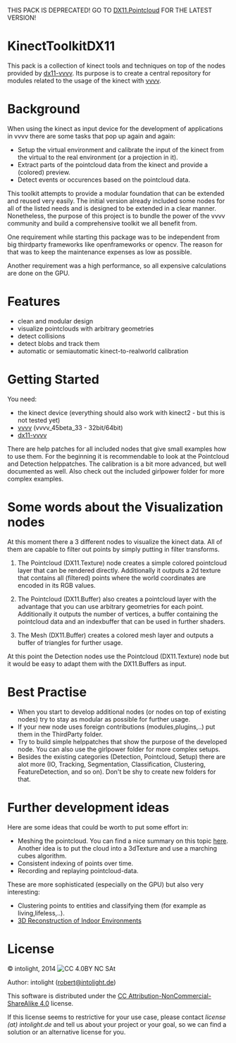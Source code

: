 THIS PACK IS DEPRECATED! GO TO [DX11.Pointcloud](https://github.com/letmp/dx11-pointcloud) FOR THE LATEST VERSION!

KinectToolkitDX11
=================

This pack is a collection of kinect tools and techniques on top of the nodes provided by [dx11-vvvv](https://github.com/mrvux/dx11-vvvv).
Its purpose is to create a central repository for modules related to the usage of the kinect with [vvvv](http://vvvv.org/).

Background
==========

When using the kinect as input device for the development of applications in vvvv there are some tasks that pop up again and again:
* Setup the virtual environment and calibrate the input of the kinect from the virtual to the real environment (or a projection in it).
* Extract parts of the pointcloud data from the kinect and provide a (colored) preview.
* Detect events or occurences based on the pointcloud data.

This toolkit attempts to provide a modular foundation that can be extended and reused very easily. The initial version already included some nodes for all of the listed needs and is designed to be extended in a clear manner.
Nonetheless, the purpose of this project is to bundle the power of the vvvv community and build a comprehensive toolkit we all benefit from.

One requirement while starting this package was to be independent from big thirdparty frameworks like openframeworks or opencv. The reason for that was to keep the maintenance expenses as low as possible.

Another requirement was a high performance, so all expensive calculations are done on the GPU.

Features
==========
* clean and modular design
* visualize pointclouds with arbitrary geometries
* detect collisions
* detect blobs and track them
* automatic or semiautomatic kinect-to-realworld calibration 

Getting Started
===============

You need:
* the kinect device (everything should also work with kinect2 - but this is not tested yet)
* [vvvv](http://vvvv.org/) (vvvv_45beta_33 - 32bit/64bit)
* [dx11-vvvv](http://vvvv.org/contribution/directx11-nodes-alpha)

There are help patches for all included nodes that give small examples how to use them. For the beginning it is recommendable to look at the Pointcloud and Detection helppatches.
The calibration is a bit more advanced, but well documented as well. Also check out the included girlpower folder for more complex examples.

Some words about the Visualization nodes
=====================================

At this moment there a 3 different nodes to visualize the kinect data. All of them are capable to filter out points by simply putting in filter transforms.

1. The Pointcloud (DX11.Texture) node creates a simple colored pointcloud layer that can be rendered directly. Additionally it outputs a 2d texture that contains all (filtered)
points where the world coordinates are encoded in its RGB values.

2. The Pointcloud (DX11.Buffer) also creates a pointcloud layer with the advantage that you can use arbitrary geometries for each point. Additionally it outputs the number of vertices, a buffer containing
the pointcloud data and an indexbuffer that can be used in further shaders.

3. The Mesh (DX11.Buffer) creates a colored mesh layer and outputs a buffer of triangles for further usage.

At this point the Detection nodes use the Pointcloud (DX11.Texture) node but it would be easy to adapt them with the DX11.Buffers as input. 

Best Practise
============
* When you start to develop additional nodes (or nodes on top of existing nodes) try to stay as modular as possible for further usage.
* If your new node uses foreign contributions (modules,plugins,..) put them in the ThirdParty folder. 
* Try to build simple helppatches that show the purpose of the developed node. You can also use the girlpower folder for more complex setups.
* Besides the existing categories (Detection, Pointcloud, Setup) there are alot more (IO, Tracking, Segmentation, Classification, Clustering, FeatureDetection, and so on). Don't be shy to create new folders for that.

Further development ideas
=========================

Here are some ideas that could be worth to put some effort in:
* Meshing the pointcloud. You can find a nice summary on this topic [here](http://meshlabstuff.blogspot.de/2009/09/meshing-point-clouds.html). Another idea is to put the cloud into a 3dTexture and use a marching cubes algorithm.
* Consistent indexing of points over time.
* Recording and replaying pointcloud-data.

These are more sophisticated (especially on the GPU) but also very interesting:
* Clustering points to entities and classifying them (for example as living,lifeless,..).
* [3D Reconstruction of Indoor Environments](http://www.cs.unc.edu/~doums/pdfs/slides-3D-Room-Reconstruction-with-One-Kinect.pdf)

License
=======

© intolight, 2014
![CC 4.0BY NC SAt](http://i.creativecommons.org/l/by-nc-sa/4.0/88x31.png)

Author: intolight (robert@intolight.de)

This software is distributed under the [CC Attribution-NonCommercial-ShareAlike 4.0](https://creativecommons.org/licenses/by-nc-sa/4.0/) license.

If this license seems to restrictive for your use case, please contact *license (at) intolight.de* and tell us about your project or your goal, so we can find a solution or an alternative license for you.
